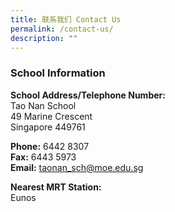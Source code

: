 ```yaml
---
title: 联系我们 Contact Us
permalink: /contact-us/
description: ""
---
```

### School Information

**School Address/Telephone Number:** <br>
Tao Nan School <Br>
49 Marine Crescent <br>
Singapore 449761  

**Phone:** 6442 8307 <br>
**Fax:** 6443 5973 <br>
**Email:** [taonan\_sch@moe.edu.sg](mailto:taonan_sch@moe.edu.sg)

**Nearest MRT Station:** <br>
Eunos